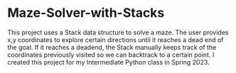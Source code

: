# Maze-Solver-with-Stacks
This project uses a Stack data structure to solve a maze. The user provides x,y coordinates to explore certain directions
until it reaches a dead end of the goal. If it reaches a deadend, the Stack manually keeps track of the coordinates previously visited
so we can backtrack to a certain point. I created this project for my Intermediate Python class in Spring 2023.
